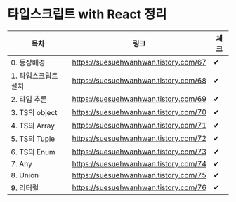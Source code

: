 # 타입스크립트 with React 정리
목차|링크|체크|
|------|---|---|
|0. 등장배경|https://suesuehwanhwan.tistory.com/67|✔|
|1. 타입스크립트 설치|https://suesuehwanhwan.tistory.com/68|✔|
|2. 타입 추론|https://suesuehwanhwan.tistory.com/69|✔|
|3. TS의 object|https://suesuehwanhwan.tistory.com/70|✔|
|4. TS의 Array|https://suesuehwanhwan.tistory.com/71|✔|
|5. TS의 Tuple|https://suesuehwanhwan.tistory.com/72|✔|
|6. TS의 Enum|https://suesuehwanhwan.tistory.com/73|✔|
|7. Any|https://suesuehwanhwan.tistory.com/74|✔|
|8. Union|https://suesuehwanhwan.tistory.com/75|✔|
|9. 리터럴|https://suesuehwanhwan.tistory.com/76|✔|




